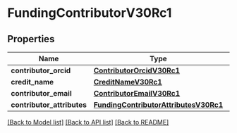 # FundingContributorV30Rc1

## Properties
Name | Type | Description | Notes
------------ | ------------- | ------------- | -------------
**contributor_orcid** | [**ContributorOrcidV30Rc1**](ContributorOrcidV30Rc1.md) |  | [optional] 
**credit_name** | [**CreditNameV30Rc1**](CreditNameV30Rc1.md) |  | [optional] 
**contributor_email** | [**ContributorEmailV30Rc1**](ContributorEmailV30Rc1.md) |  | [optional] 
**contributor_attributes** | [**FundingContributorAttributesV30Rc1**](FundingContributorAttributesV30Rc1.md) |  | [optional] 

[[Back to Model list]](../README.md#documentation-for-models) [[Back to API list]](../README.md#documentation-for-api-endpoints) [[Back to README]](../README.md)

